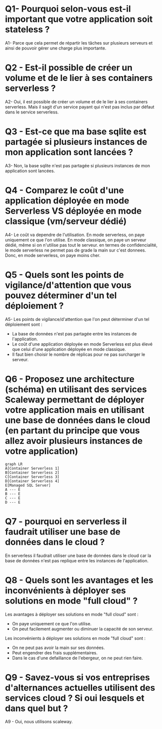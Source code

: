 # Q1- Pourquoi selon-vous est-il important que votre application soit stateless ?

A1- Parce que cela permet de répartir les tâches sur plusieurs serveurs et ainsi de pouvoir gérer une charge plus importante.

# Q2 - Est-il possible de créer un volume et de le lier à ses containers serverless ?

A2- Oui, il est possible de créer un volume et de le lier à ses containers serverless. Mais il sagit d'un service payant qui n'est pas inclus par défaut dans le service serverless.

# Q3 - Est-ce que ma base sqlite est partagée si plusieurs instances de mon application sont lancées ?

A3- Non, la base sqlite n'est pas partagée si plusieurs instances de mon application sont lancées.

# Q4 - Comparez le coût d'une application déployée en mode Serverless VS déployée en mode classique (vm/serveur dédié)

A4- Le coût va dependre de l'utilisation. En mode serverless, on paye uniquement ce que l'on utilise. En mode classique, on paye un serveur dédié, même si on n'utilise pas tout le serveur. en termes de confidencialité, le mode serverless ne permet pas de grade la main sur c'est donnees.
Donc, en mode serverless, on paye moins cher.

# Q5 - Quels sont les points de vigilance/d'attention que vous pouvez déterminer d'un tel déploiement ?

A5- Les points de vigilance/d'attention que l'on peut déterminer d'un tel déploiement sont :

- La base de données n'est pas partagée entre les instances de l'application. 
- Le coût d'une application déployée en mode Serverless est plus élevé que celui d'une application déployée en mode classique.
- Il faut bien choisir le nombre de réplicas pour ne pas surcharger le serveur.

# Q6 - Proposez une architecture (schéma) en utilisant des services Scaleway permettant de déployer votre application mais en utilisant une base de données dans le cloud (en partant du principe que vous allez avoir plusieurs instances de votre application)

```mermaid
graph LR
A[Container Serverless 1]
B[Container Serverless 2]
C[Container Serverless 3]
D[Container Serverless 4]
E[Managed SQL Server]
A --- E
B --- E
C --- E
D --- E
```

# Q7 - pourquoi en serverless il faudrait utiliser une base de données dans le cloud ?

En serverless il faudrait utiliser une base de données dans le cloud car la base de données n'est pas replique entre les instances de l'application.

# Q8 - Quels sont les avantages et les inconvénients à déployer ses solutions en mode "full cloud" ?

Les avantages à déployer ses solutions en mode "full cloud" sont :

- On paye uniquement ce que l'on utilise.
- On peut facilement augmenter ou diminuer la capacité de son serveur.

Les inconvénients à déployer ses solutions en mode "full cloud" sont :

- On ne peut pas avoir la main sur ses données.
- Peut engendrer des frais supplémentaires.
- Dans le cas d'une defaillance de l'ebergeur, on ne peut rien faire.

# Q9 - Savez-vous si vos entreprises d'alternances actuelles utilisent des services cloud ? Si oui lesquels et dans quel but ?

A9 - Oui, nous utilisons scaleway.